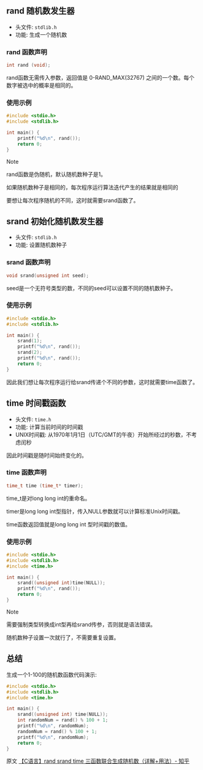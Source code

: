 ## rand 随机数发生器
- 头文件: `stdlib.h`
- 功能: 生成一个随机数

### rand 函数声明
```c
int rand (void);
```
rand函数无需传入参数，返回值是 0-RAND_MAX(32767) 之间的一个数。每个数字被选中的概率是相同的。

### 使用示例
```c
#include <stdio.h>
#include <stdlib.h>

int main() {
    printf("%d\n", rand());
    return 0;
}
```

> [!NOTE]
> rand函数是伪随机，默认随机数种子是1。
>
> 如果随机数种子是相同的，每次程序运行算法迭代产生的结果就是相同的

要想让每次程序随机的不同，这时就需要srand函数了。


## srand 初始化随机数发生器
- 头文件: `stdlib.h`
- 功能: 设置随机数种子

### srand 函数声明
```c
void srand(unsigned int seed);
```
seed是一个无符号类型的数，不同的seed可以设置不同的随机数种子。

### 使用示例
```c
#include <stdio.h>
#include <stdlib.h>

int main() {
    srand(1);
    printf("%d\n", rand());
    srand(2);
    printf("%d\n", rand());
    return 0;
}
```

因此我们想让每次程序运行给srand传递个不同的参数，这时就需要time函数了。


## time 时间戳函数
- 头文件: `time.h`
- 功能: 计算当前时间的时间戳
- UNIX时间戳: 从1970年1月1日（UTC/GMT的午夜）开始所经过的秒数，不考虑闰秒

因此时间戳是随时间始终变化的。

### time 函数声明
```c
time_t time (time_t* timer);
```
time_t是对long long int的重命名。

timer是long long int型指针，传入NULL参数就可以计算标准Unix时间戳。

time函数返回值就是long long int 型时间戳的数值。

### 使用示例
```c
#include <stdio.h>
#include <stdlib.h>
#include <time.h>

int main() {
    srand((unsigned int)time(NULL));
    printf("%d\n", rand());
    return 0;
}
```

> [!NOTE]
> 需要强制类型转换成int型再给srand传参，否则就是语法错误。
>
> 随机数种子设置一次就行了，不需要重复设置。


## 总结
生成一个1-100的随机数函数代码演示:
```c
#include <stdio.h>
#include <stdlib.h>
#include <time.h>

int main() {
    srand((unsigned int) time(NULL));
    int randomNum = rand() % 100 + 1;
    printf("%d\n", randomNum);
    randomNum = rand() % 100 + 1;
    printf("%d\n", randomNum);
    return 0;
}
```

原文 [【C语言】rand srand time 三函数联合生成随机数（详解+用法）- 知乎](https://zhuanlan.zhihu.com/p/599489281)